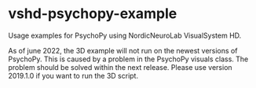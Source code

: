 # vshd-psychopy-example
Usage examples for PsychoPy using NordicNeuroLab VisualSystem HD.

As of june 2022, the 3D example will not run on the newest versions of PsychoPy.
This is caused by a problem in the PsychoPy visuals class. 
The problem should be solved within the next release.
Please use version 2019.1.0 if you want to run the 3D script.
